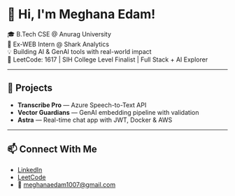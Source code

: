  # 👋 Hi, I'm Meghana Edam!       
        
🎓 B.Tech CSE @ Anurag University                       
🧠 Ex-WEB Intern @ Shark Analytics                   
💡 Building AI & GenAI tools with real-world impact                      
🎯 LeetCode: 1617 | SIH College Level Finalist | Full Stack + AI Explorer                 
       
---  
 
## 🚀 Projects   
- **Transcribe Pro** — Azure Speech-to-Text API  
- **Vector Guardians** — GenAI embedding pipeline with validation  
- **Astra** — Real-time chat app with JWT, Docker & AWS 

---

## 📫 Connect With Me
- [LinkedIn](https://linkedin.com/in/meghana-edam-849b11300)  
- [LeetCode](https://leetcode.com/Meghsedam/)  
- 📧 meghanaedam1007@gmail.com
